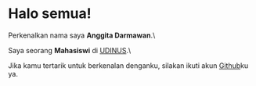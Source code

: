 # Halo semua! 

Perkenalkan nama saya **Anggita Darmawan**.\

Saya seorang **Mahasiswi** di [UDINUS](dinus.ac.id/).\

Jika kamu tertarik untuk berkenalan denganku, silakan ikuti akun [Github](https://github.com/anggitata)ku ya.

<!--
**anggitata/anggitata** is a ✨ _special_ ✨ repository because its `README.md` (this file) appears on your GitHub profile.

Here are some ideas to get you started:

- 🔭 I’m currently working on ...
- 🌱 I’m currently learning ...
- 👯 I’m looking to collaborate on ...
- 🤔 I’m looking for help with ...
- 💬 Ask me about ...
- 📫 How to reach me: ...
- 😄 Pronouns: ...
- ⚡ Fun fact: ...
-->
